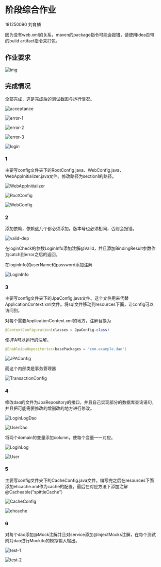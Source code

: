 # 阶段综合作业

181250090 刘育麟

因为没有web.xml的关系，maven的package指令可能会报错，请使用idea自带的build artifact指令来打包。

## 作业要求

![img](https://mkpub-release.menkor.com/affair/13090211/announcement/UaNalj8unD/image.png?x-oss-process=image/auto-orient,1/ignore-error,1)

## 完成情况

全部完成，这是完成后的测试截图与运行情况。

![acceptance](assets/acceptance.png)

![error-1](assets/error-1.png)

![error-2](assets/error-2.png)

![error-3](assets/error-3.png)

![login](assets/login.png)

### 1

主要写config文件夹下的RootConfig.java、WebConfig.java、WebAppInitializer.java文件。修改路径为section1的路径。

![WebAppInitializer](assets/WebAppInitializer.png)

![RootConfig](assets/RootConfig.png)

![WebConfig](assets/WebConfig.png)

### 2

添加依赖，依赖这几个都必须添加，版本号也必须相同，否则会报错。

![valid-dep](assets/valid-dep.png)

在loginCheck的参数LoginInfo添加注解@Valid，并且添加BindingResult参数作为catch到error之后的返回。

在loginInfo的userName和password添加注解

![LoginInfo](assets/LoginInfo.png)

### 3

主要写config文件夹下的JpaConfig.java文件。这个文件用来代替ApplicationContext.xml文件。将sql文件移动到resources下面，让config可以访问到。

对每个需要ApplicationContext.xml的地方，注解替换为

```java
@ContextConfiguration(classes = JpaConfig.class)
```

使JPA可以运行的注解。

```java
@EnableJpaRepositories(basePackages = "com.example.dao")
```

![JPAConfig](assets/JPAConfig.png)

而这个内部类是事务管理器

![TransactionConfig](assets/TransactionConfig.png)

### 4

修改dao的文件为JpaRepository的接口，并且自己实现部分的数据库查询语句，并且把可能需要修改的增删改的地方进行修改。

![LoginLogDao](assets/LoginLogDao.png)

![UserDao](assets/UserDao.png)

将两个domain的变量添加column，使每个变量一一对应。

![LoginLog](assets/LoginLog.png)

![User](assets/User.png)

### 5

主要写config文件夹下的CacheConfig.java文件。编写完之后在resources下面添加ehcache.xml作为cache的配置。最后在对应方法下添加注解@Cacheable("spittleCache")

![CacheConfig](assets/CacheConfig.png)

![ehcache](assets/ehcache.png)

### 6

对每个dao添加@Mock注解并且对service添加@InjectMocks注解，在每个测试前对dao进行Mockito的模拟输入输出。

![test-1](assets/test-1.png)

![test-2](assets/test-2.png)